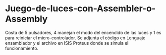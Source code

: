 # Juego-de-luces-con-Assembler-o-Assembly
Costa de 5 pulsadores, 4 manejan el modo del encendido de las luces y 1 es para reiniciar el micro-controlador. Se adjunta el código en Lenguaje ensamblador y el archivo en ISIS Proteus donde se simula el funcionamiento.
